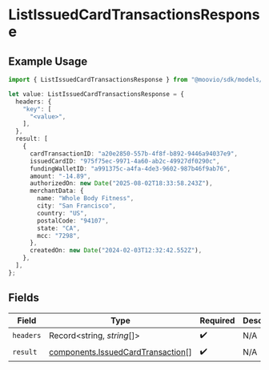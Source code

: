 # ListIssuedCardTransactionsResponse

## Example Usage

```typescript
import { ListIssuedCardTransactionsResponse } from "@moovio/sdk/models/operations";

let value: ListIssuedCardTransactionsResponse = {
  headers: {
    "key": [
      "<value>",
    ],
  },
  result: [
    {
      cardTransactionID: "a20e2850-557b-4f8f-b892-9446a94037e9",
      issuedCardID: "975f75ec-9971-4a60-ab2c-49927df0290c",
      fundingWalletID: "a991375c-a4fa-4de3-9602-987b46f9ab76",
      amount: "-14.89",
      authorizedOn: new Date("2025-08-02T18:33:58.243Z"),
      merchantData: {
        name: "Whole Body Fitness",
        city: "San Francisco",
        country: "US",
        postalCode: "94107",
        state: "CA",
        mcc: "7298",
      },
      createdOn: new Date("2024-02-03T12:32:42.552Z"),
    },
  ],
};
```

## Fields

| Field                                                                                  | Type                                                                                   | Required                                                                               | Description                                                                            |
| -------------------------------------------------------------------------------------- | -------------------------------------------------------------------------------------- | -------------------------------------------------------------------------------------- | -------------------------------------------------------------------------------------- |
| `headers`                                                                              | Record<string, *string*[]>                                                             | :heavy_check_mark:                                                                     | N/A                                                                                    |
| `result`                                                                               | [components.IssuedCardTransaction](../../models/components/issuedcardtransaction.md)[] | :heavy_check_mark:                                                                     | N/A                                                                                    |